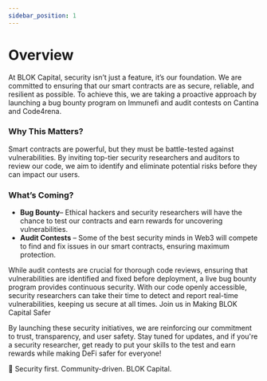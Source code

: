 ```yaml
---
sidebar_position: 1
---
```


# Overview

At BLOK Capital, security isn’t just a feature, it’s our foundation. We are committed to ensuring that our smart contracts are as secure, reliable, and resilient as possible. To achieve this, we are taking a proactive approach by launching a bug bounty program on Immunefi and audit contests on Cantina and Code4rena.

### Why This Matters?
Smart contracts are powerful, but they must be battle-tested against vulnerabilities. By inviting top-tier security researchers and auditors to review our code, we aim to identify and eliminate potential risks before they can impact our users.

### What’s Coming?
- **Bug Bounty**– Ethical hackers and security researchers will have the chance to test our contracts and earn rewards for uncovering vulnerabilities.
- **Audit Contests** – Some of the best security minds in Web3 will compete to find and fix issues in our smart contracts, ensuring maximum protection. 

While audit contests are crucial for thorough code reviews, ensuring that vulnerabilities are identified and fixed before deployment, a live bug bounty program provides continuous security. With our code openly accessible, security researchers can take their time to detect and report real-time vulnerabilities, keeping us secure at all times.
Join us in Making BLOK Capital Safer

By launching these security initiatives, we are reinforcing our commitment to trust, transparency, and user safety. Stay tuned for updates, and if you're a security researcher, get ready to put your skills to the test and earn rewards while making DeFi safer for everyone!

🚀 Security first. Community-driven. BLOK Capital.